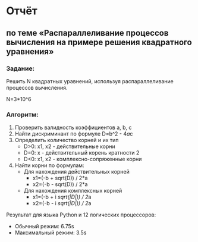 # Отчёт
## по теме «Распараллеливание процессов вычисления на примере решения квадратного уравнения»

### Задание:
Решить N квадратных уравнений, используя распараллеливание процессов вычисления.

N=3*10^6

### Алгоритм:
1. Проверить валидность коэффициентов a, b, c
2. Найти дискриминант по формуле D=b^2 - 4*a*c
3. Определить количество корней и их тип
    * D>0: x1, x2 - действительные корни
    * D=0: x - действительный корень кратности 2
    * D<0: x1, x2 - комплексно-сопряженные корни
4. Найти корни по формулам:
    * Для нахождения действительных корней
        * x1=(-b + sqrt(D)) / 2*a
        * x2=(-b - sqrt(D)) / 2*a
    * Для нахождения комплексных корней
        * x1=(-b + i *sqrt(|D|)) / 2*a
        * x2=(-b - i *sqrt(|D|)) / 2*a

Результат для языка Python и 12 логических процессоров:
* Обычный режим: 6.75s
* Максимальный режим: 3.5s
